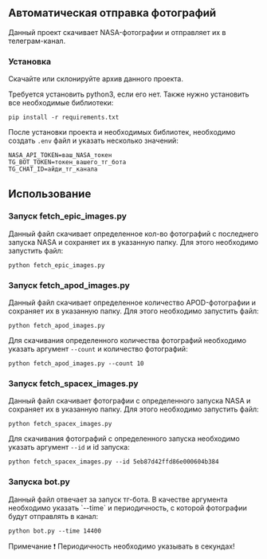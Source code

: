 <h2>Автоматическая отправка фотографий</h2>
<p>Данный проект скачивает NASA-фотографии и отправляет их в телеграм-канал.</p>

<h3>Установка</h3>
Скачайте или склонируйте архив данного проекта.

Требуется установить python3, если его нет. Также нужно установить все необходимые библиотеки:
```
pip install -r requirements.txt
```
После установки проекта и необходимых библиотек, необходимо создать `.env` файл и указать несколько значений:
```
NASA_API_TOKEN=ваш_NASA_токен
TG_BOT_TOKEN=токен_вашего_тг_бота
TG_CHAT_ID=айди_тг_канала
```
<h2>Использование</h2>
<h3>Запуск fetch_epic_images.py</h3>
Данный файл скачивает определенное кол-во фотографий с последнего запуска NASA и сохраняет их в указанную папку. Для этого необходимо запустить файл:

```
python fetch_epic_images.py
```

<h3>Запуск fetch_apod_images.py</h3>
Данный файл скачивает определенное количество APOD-фотографии и сохраняет их в указанную папку. Для этого необходимо запустить файл:

```
python fetch_apod_images.py
```
Для скачивания определенного количества фотографий необходимо указать аргумент `--count` и количество фотографий:

```
python fetch_apod_images.py --count 10
```
<h3>Запуск fetch_spacex_images.py</h3>
Данный файл скачивает фотографии с определенного запуска NASA и сохраняет их в указанную папку. Для этого необходимо запустить файл:

```
python fetch_spacex_images.py
```
Для скачивания фотографий с определенного запуска необходимо указать аргумент `--id` и id запуска:

```
python fetch_spacex_images.py --id 5eb87d42ffd86e000604b384
```
<h3>Запуска bot.py</h3>
Данный файл отвечает за запуск тг-бота. В качестве аргумента необходимо указать `--time` и периодичность, с которой фотографии будут отправлять в канал:

```
python bot.py --time 14400
```
Примечание ❗ Периодичность необходимо указывать в секундах!